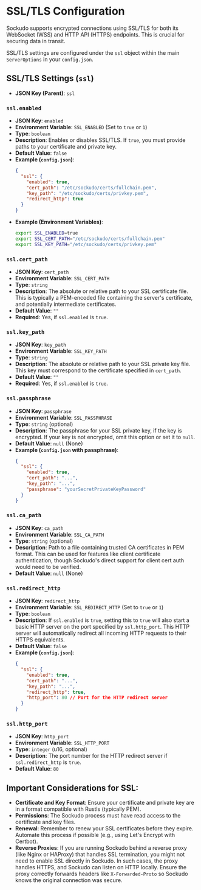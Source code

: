 # SSL/TLS Configuration

Sockudo supports encrypted connections using SSL/TLS for both its WebSocket (WSS) and HTTP API (HTTPS) endpoints. This is crucial for securing data in transit.

SSL/TLS settings are configured under the `ssl` object within the main `ServerOptions` in your `config.json`.

## SSL/TLS Settings (`ssl`)

* **JSON Key (Parent)**: `ssl`

### `ssl.enabled`
* **JSON Key**: `enabled`
* **Environment Variable**: `SSL_ENABLED` (Set to `true` or `1`)
* **Type**: `boolean`
* **Description**: Enables or disables SSL/TLS. If `true`, you must provide paths to your certificate and private key.
* **Default Value**: `false`
* **Example (`config.json`)**:
    ```json
    {
      "ssl": {
        "enabled": true,
        "cert_path": "/etc/sockudo/certs/fullchain.pem",
        "key_path": "/etc/sockudo/certs/privkey.pem",
        "redirect_http": true
      }
    }
    ```
* **Example (Environment Variables)**:
    ```bash
    export SSL_ENABLED=true
    export SSL_CERT_PATH="/etc/sockudo/certs/fullchain.pem"
    export SSL_KEY_PATH="/etc/sockudo/certs/privkey.pem"
    ```

### `ssl.cert_path`
* **JSON Key**: `cert_path`
* **Environment Variable**: `SSL_CERT_PATH`
* **Type**: `string`
* **Description**: The absolute or relative path to your SSL certificate file. This is typically a PEM-encoded file containing the server's certificate, and potentially intermediate certificates.
* **Default Value**: `""`
* **Required**: Yes, if `ssl.enabled` is `true`.

### `ssl.key_path`
* **JSON Key**: `key_path`
* **Environment Variable**: `SSL_KEY_PATH`
* **Type**: `string`
* **Description**: The absolute or relative path to your SSL private key file. This key must correspond to the certificate specified in `cert_path`.
* **Default Value**: `""`
* **Required**: Yes, if `ssl.enabled` is `true`.

### `ssl.passphrase`
* **JSON Key**: `passphrase`
* **Environment Variable**: `SSL_PASSPHRASE`
* **Type**: `string` (optional)
* **Description**: The passphrase for your SSL private key, if the key is encrypted. If your key is not encrypted, omit this option or set it to `null`.
* **Default Value**: `null` (None)
* **Example (`config.json` with passphrase)**:
    ```json
    {
      "ssl": {
        "enabled": true,
        "cert_path": "...",
        "key_path": "...",
        "passphrase": "yourSecretPrivateKeyPassword"
      }
    }
    ```

### `ssl.ca_path`
* **JSON Key**: `ca_path`
* **Environment Variable**: `SSL_CA_PATH`
* **Type**: `string` (optional)
* **Description**: Path to a file containing trusted CA certificates in PEM format. This can be used for features like client certificate authentication, though Sockudo's direct support for client cert auth would need to be verified.
* **Default Value**: `null` (None)

### `ssl.redirect_http`
* **JSON Key**: `redirect_http`
* **Environment Variable**: `SSL_REDIRECT_HTTP` (Set to `true` or `1`)
* **Type**: `boolean`
* **Description**: If `ssl.enabled` is `true`, setting this to `true` will also start a basic HTTP server on the port specified by `ssl.http_port`. This HTTP server will automatically redirect all incoming HTTP requests to their HTTPS equivalents.
* **Default Value**: `false`
* **Example (`config.json`)**:
    ```json
    {
      "ssl": {
        "enabled": true,
        "cert_path": "...",
        "key_path": "...",
        "redirect_http": true,
        "http_port": 80 // Port for the HTTP redirect server
      }
    }
    ```

### `ssl.http_port`
* **JSON Key**: `http_port`
* **Environment Variable**: `SSL_HTTP_PORT`
* **Type**: `integer` (u16, optional)
* **Description**: The port number for the HTTP redirect server if `ssl.redirect_http` is `true`.
* **Default Value**: `80`

## Important Considerations for SSL:

* **Certificate and Key Format**: Ensure your certificate and private key are in a format compatible with Rustls (typically PEM).
* **Permissions**: The Sockudo process must have read access to the certificate and key files.
* **Renewal**: Remember to renew your SSL certificates before they expire. Automate this process if possible (e.g., using Let's Encrypt with Certbot).
* **Reverse Proxies**: If you are running Sockudo behind a reverse proxy (like Nginx or HAProxy) that handles SSL termination, you might not need to enable SSL directly in Sockudo. In such cases, the proxy handles HTTPS, and Sockudo can listen on HTTP locally. Ensure the proxy correctly forwards headers like `X-Forwarded-Proto` so Sockudo knows the original connection was secure.
